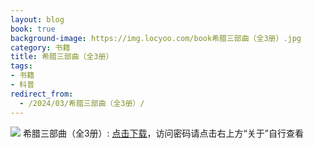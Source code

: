 ```yaml
---
layout: blog
book: true
background-image: https://img.locyoo.com/book希腊三部曲（全3册）.jpg
category: 书籍
title: 希腊三部曲（全3册）
tags:
- 书籍
- 科普
redirect_from:
  - /2024/03/希腊三部曲（全3册）/
---
```

![](https://img.locyoo.com/book希腊三部曲（全3册）.jpg)
希腊三部曲（全3册）: <a name = "ref1" href="https://url18.ctfile.com/f/50983618-1418301821-6f9069?p=3619">点击下载</a>，访问密码请点击右上方“关于”自行查看